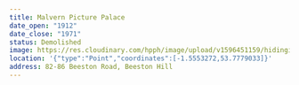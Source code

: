 ```yaml
---
title: Malvern Picture Palace
date_open: "1912"
date_close: "1971"
status: Demolished
image: https://res.cloudinary.com/hpph/image/upload/v1596451159/hidinginplainsight/malvernpicturepalace.svg
location: '{"type":"Point","coordinates":[-1.5553272,53.7779033]}'
address: 82-86 Beeston Road, Beeston Hill
---
```

